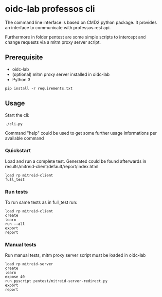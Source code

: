 # oidc-lab professos cli

The command line interface is based on CMD2 python package.
It provides an interface to communicate with professos rest api.

Furthermore in folder pentest are some simple scripts to intercept and change
requests via a mitm proxy server script.

## Prerequisite

* oidc-lab
* (optional) mitm proxy server installed in oidc-lab
* Python 3
```
pip install -r requirements.txt
```

## Usage

Start the cli:
```
./cli.py
```

Command "help" could be used to get some further usage informations per available command

### Quickstart

Load and run a complete test. Generated could be found afterwards in results/mitreid-client/default/report/index.html
```
load rp mitreid-client
full_test
```

### Run tests

To run same tests as in full_test run:
```
load rp mitreid-client
create
learn
run --all
export
report
```

### Manual tests

Run manual tests, mitm proxy server script must be loaded in oidc-lab
```
load rp mitreid-server
create
learn
expose 40
run_pyscript pentest/mitreid-server-redirect.py
export
report
```
